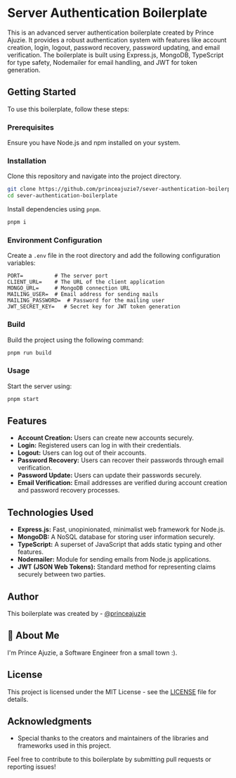 # Server Authentication Boilerplate

This is an advanced server authentication boilerplate created by Prince Ajuzie. It provides a robust authentication system with features like account creation, login, logout, password recovery, password updating, and email verification. The boilerplate is built using Express.js, MongoDB, TypeScript for type safety, Nodemailer for email handling, and JWT for token generation.

## Getting Started

To use this boilerplate, follow these steps:

### Prerequisites

Ensure you have Node.js and npm installed on your system.

### Installation

Clone this repository and navigate into the project directory.

```bash
git clone https://github.com/princeajuzie7/sever-authentication-boilerplate
cd sever-authentication-boilerplate
```

Install dependencies using `pnpm`.

```bash
pnpm i
```

### Environment Configuration

Create a `.env` file in the root directory and add the following configuration variables:

```dotenv
PORT=          # The server port
CLIENT_URL=    # The URL of the client application
MONGO_URL=     # MongoDB connection URL
MAILING_USER=  # Email address for sending mails
MAILING_PASSWORD=  # Password for the mailing user
JWT_SECRET_KEY=   # Secret key for JWT token generation
```

### Build

Build the project using the following command:

```bash
pnpm run build
```

### Usage

Start the server using:

```bash
pnpm start
```

## Features

- **Account Creation:** Users can create new accounts securely.
- **Login:** Registered users can log in with their credentials.
- **Logout:** Users can log out of their accounts.
- **Password Recovery:** Users can recover their passwords through email verification.
- **Password Update:** Users can update their passwords securely.
- **Email Verification:** Email addresses are verified during account creation and password recovery processes.

## Technologies Used

- **Express.js:** Fast, unopinionated, minimalist web framework for Node.js.
- **MongoDB:** A NoSQL database for storing user information securely.
- **TypeScript:** A superset of JavaScript that adds static typing and other features.
- **Nodemailer:** Module for sending emails from Node.js applications.
- **JWT (JSON Web Tokens):** Standard method for representing claims securely between two parties.

## Author

This boilerplate was created by - [@princeajuzie](https://bio.link/princeaj)

## 🚀 About Me

I'm Prince Ajuzie, a Software Engineer fron a small town :).

## License

This project is licensed under the MIT License - see the [LICENSE](LICENSE) file for details.

## Acknowledgments

- Special thanks to the creators and maintainers of the libraries and frameworks used in this project.

Feel free to contribute to this boilerplate by submitting pull requests or reporting issues!